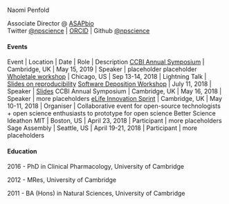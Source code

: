 Naomi Penfold

Associate Director @ [ASAPbio](https://asapbio.org)  
Twitter [@npscience](https://twitter.org/npscience) | [ORCID](http://orcid.org/0000-0003-0568-1194) | Github [@npscience](https://github.com/npscience) 

#### Events
Event | Location | Date | Role | Description
[CCBI Annual Symposium](https://www.eventbrite.co.uk/e/ccbi-annual-symposium-tickets-60726345133) | Cambridge, UK | May 15, 2019 | Speaker | placeholder placeholder
[Wholetale workshop](https://wholetale.org/2018/06/26/working-group-workshop.html) | Chicago, US | Sep 13-14, 2018 | Lightning Talk | [Slides on reproducibility](https://figshare.com/articles/eLife_Reproducible_Document_Stack_lightning_talk_WholeTale_workshop_September_2018/7076822)
[Software Deposition Workshop](https://www.eventbrite.co.uk/e/software-deposit-and-preservation-workshop-tickets-46441779613) | July 11, 2018 | Speaker | [Slides](https://figshare.com/articles/Software_preservation_a_publisher_s_perspective/6799097)
CCBI Annual Symposium | Cambridge, UK | May 16, 2018 | Speaker | more placeholders
[eLife Innovation Sprint](https://elifesciences.org/events/c40798c3/elife-innovation-sprint-2018?utm_source=sprint-IE&utm_medium=website&utm_campaign=sprint-2018) | Cambridge, UK | May 10-11, 2018 | Organiser | Collaborative event for open-source technologists + open science enthusiasts to prototype for open science
Better Science Ideathon MIT | Boston, US | April 23, 2018 | Participant | more placeholders
Sage Assembly | Seattle, US | April 19-21, 2018 | Participant | more placeholders


#### Education

2016 - PhD in Clinical Pharmacology, University of Cambridge

2012 - MRes, University of Cambridge

2011 - BA (Hons) in Natural Sciences, University of Cambridge


